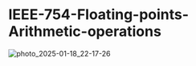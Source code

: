 ﻿# IEEE-754-Floating-points-Arithmetic-operations
![photo_2025-01-18_22-17-26](https://github.com/user-attachments/assets/08e74b48-c84b-447e-9f60-8514da4ef499)
